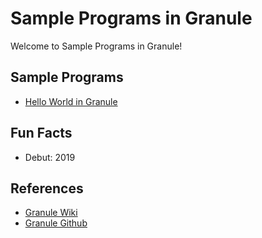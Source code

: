 # Sample Programs in Granule

Welcome to Sample Programs in Granule!

## Sample Programs

- [Hello World in Granule](https://github.com/shivamkchoudhary/sample-programs/blob/master/archive/g/granule/hello-world.gr)

## Fun Facts

- Debut: 2019

## References

- [Granule Wiki](https://granule-project.github.io/)
- [Granule Github](https://github.com/granule-project/granule)